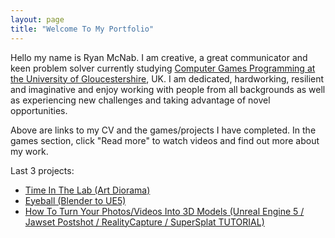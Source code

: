 ```yaml
---
layout: page
title: "Welcome To My Portfolio"
---
```


Hello my name is Ryan McNab. I am creative, a great communicator and keen problem solver currently studying [Computer Games Programming at the University of Gloucestershire](https://www.glos.ac.uk/courses/course/cgp-bsc-computer-games-programming/), UK. 
I am dedicated, hardworking, resilient and imaginative and enjoy working with people from all backgrounds as well as experiencing new challenges and taking advantage of novel opportunities.

Above are links to my CV and the games/projects I have completed. In the games section, click "Read more" to watch videos and find out more about my work.

Last 3 projects:
- [Time In The Lab (Art Diorama)](https://onlyrynmc.github.io/ArtDiorama/)
- [Eyeball (Blender to UE5)](https://onlyrynmc.github.io/Eyeball/)
- [How To Turn Your Photos/Videos Into 3D Models (Unreal Engine 5 / Jawset Postshot / RealityCapture / SuperSplat TUTORIAL)](https://onlyrynmc.github.io/PCParts/) 

